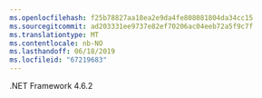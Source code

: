 ```yaml
---
ms.openlocfilehash: f25b78827aa18ea2e9da4fe808081804da34cc15
ms.sourcegitcommit: ad203331ee9737e82ef70206ac04eeb72a5f9c7f
ms.translationtype: MT
ms.contentlocale: nb-NO
ms.lasthandoff: 06/18/2019
ms.locfileid: "67219683"
---
```

.NET Framework 4.6.2